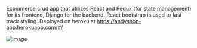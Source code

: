 
Ecommerce crud app that utilizes React and Redux (for state management) for its frontend, Django for the backend. React bootstrap is used to fast track styling. Deployed on heroku at https://andyshop-app.herokuapp.com/#/

![image](https://user-images.githubusercontent.com/95545605/165005015-c400df3f-66b4-4a44-818a-23ff5a7887e0.png)
